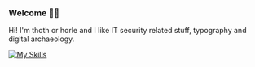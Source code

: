 ### Welcome 👨‍💻

Hi! I'm thoth or horle and I like IT security related stuff, typography and digital archaeology.

[![My Skills](https://skillicons.dev/icons?i=git,gitlab,idea,kotlin,rust,py,latex,linux)](https://skillicons.dev)
